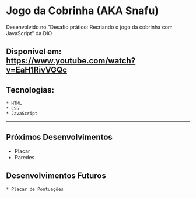 # Jogo da Cobrinha (AKA Snafu)

Desenvolvido no "Desafio prático: Recriando o jogo da cobrinha com JavaScript" da DIO 

Disponível em: https://www.youtube.com/watch?v=EaH1RivVGQc
---

## Tecnologias:
    * HTML
    * CSS
    * JavaScript
---

## Próximos Desenvolvimentos
* Placar
* Paredes

## Desenvolvimentos Futuros
    * Placar de Pontuações